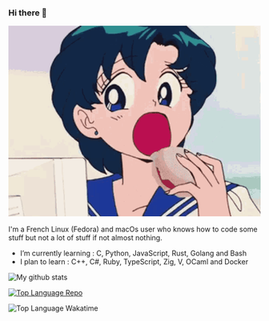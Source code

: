 ### Hi there 👋

![Hello I am a Sailor Moon fangirl and Ami Mizuno is the best waifu of the world](./sailor-moon-sailor-mercury.gif)

I'm a French Linux (Fedora) and macOs user who knows how to code some stuff but not a lot of stuff if not almost nothing.

- I’m currently learning : C, Python, JavaScript, Rust, Golang and Bash
- I plan to learn : C++, C#, Ruby, TypeScript, Zig, V, OCaml and Docker

![My github stats](https://github-readme-stats.vercel.app/api?username=Nioobers&show_icons=true&theme=tokyonight)

[![Top Language Repo](https://github-readme-stats.vercel.app/api/top-langs/?username=Nioobers&theme=tokyonight)](https://github.com/anuraghazra/github-readme-stats)

![Top Language Wakatime](https://wakatime.com/share/@75456039-0d87-4f2c-8293-b44f2f66b0c0/c6a7e24b-3309-4404-95ee-806c8f2f0afb.png)
